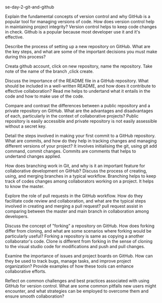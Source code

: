 se-day-2-git-and-github

Explain the fundamental concepts of version control and why GitHub is a popular tool for managing versions of code. How does version control help in maintaining project integrity?
Version control helps to keep code changes in check. Github is a popular because most developer use it and it's effective.

Describe the process of setting up a new repository on GitHub. What are the key steps, and what are some of the important decisions you must make during this process?

Creata github account, click on new repository, name the repository. Take note of the name of the branch ,click create.

Discuss the importance of the README file in a GitHub repository. What should be included in a well-written README, and how does it contribute to effective collaboration?
Read me helps to undertand what it entails in the code and how to make use of the code.

Compare and contrast the differences between a public repository and a private repository on GitHub. What are the advantages and disadvantages of each, particularly in the context of collaborative projects?
Public repository is easily accessible  and private repository is not easily assessible without a secret key.

Detail the steps involved in making your first commit to a GitHub repository. What are commits, and how do they help in tracking changes and managing different versions of your project?
It involves initialising the git, using git add command, commit changes. Commits are comments that helps to undertand changes applied. 

How does branching work in Git, and why is it an important feature for collaborative development on GitHub? Discuss the process of creating, using, and merging branches in a typical workflow.
Branching helps to keep track of codes changes among collaborators working on a project. It helps to know the master.

Explore the role of pull requests in the GitHub workflow. How do they facilitate code review and collaboration, and what are the typical steps involved in creating and merging a pull request?
pull request assist in comparing between the master and main branch in collaboration among developers.

Discuss the concept of "forking" a repository on GitHub. How does forking differ from cloning, and what are some scenarios where forking would be particularly useful?
Forking a repository is same as copying a another collaborator's code. Clone is different from forking in the sense of cloning to the visual studio code for modifications and push and pull changes.

Examine the importance of issues and project boards on GitHub. How can they be used to track bugs, manage tasks, and improve project organization? Provide examples of how these tools can enhance collaborative efforts.


Reflect on common challenges and best practices associated with using GitHub for version control. What are some common pitfalls new users might encounter, and what strategies can be employed to overcome them and ensure smooth collaboration?
